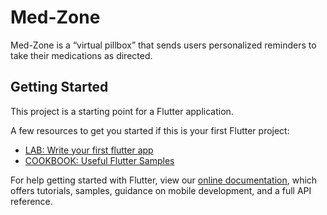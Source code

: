 # Med-Zone
Med-Zone is a “virtual pillbox” that sends users personalized reminders to take their medications as directed.
## Getting Started

This project is a starting point for a Flutter application.

A few resources to get you started if this is your first Flutter project:

* [LAB: Write your first flutter app](https://flutter.dev/docs/get-started/codelab)
* [COOKBOOK: Useful Flutter Samples](https://flutter.dev/docs/cookbook)

For help getting started with Flutter, view our
[online documentation](https://flutter.dev/docs), which offers tutorials,
samples, guidance on mobile development, and a full API reference.

